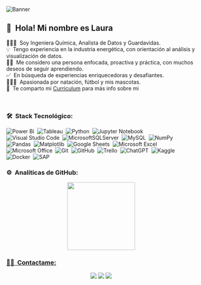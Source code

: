 
![Banner](https://media.licdn.com/dms/image/D4D16AQGhNG52lWTABQ/profile-displaybackgroundimage-shrink_350_1400/0/1717375553135?e=1723075200&v=beta&t=oH-fHX_3wZ6nQwefAV6JOiiyVpVN9slHstMrIYnrejY)

<h2>👋 &nbsp;Hola! Mi nombre es Laura</h2>

👩🏻‍💻 &nbsp;Soy Ingeniera Química, Analista de Datos y Guardavidas.\
💡 &nbsp;Tengo experiencia en la industria energética, con orientación al análisis y visualización de datos.\
✍🏼 &nbsp;Me considero una persona enfocada, proactiva y práctica, con muchos deseos de seguir aprendiendo.\
✅ &nbsp;En búsqueda de experiencias enriquecedoras y desafiantes.\
💆🏻‍♀️ &nbsp;Apasionada por natación, fútbol y mis mascotas.\
📄 &nbsp;Te comparto mi [Curriculum](https://drive.google.com/file/d/1yOurULim3sw_vuLHPRsuCjwufPLEqXmc/view?usp=share_link) para más info sobre mi

 </br>

### 🛠 &nbsp;Stack Tecnológico:

![Power Bi](https://img.shields.io/badge/power_bi-F2C811?style=for-the-badge&logo=powerbi&logoColor=black)&nbsp;
![Tableau](https://img.shields.io/badge/Tableau-E97627?style=for-the-badge&logo=Tableau&logoColor=white)&nbsp;
![Python](https://img.shields.io/badge/python-3670A0?style=for-the-badge&logo=python&logoColor=ffdd54)&nbsp;
![Jupyter Notebook](https://img.shields.io/badge/jupyter-%23FA0F00.svg?style=for-the-badge&logo=jupyter&logoColor=white)&nbsp;
![Visual Studio Code](https://img.shields.io/badge/Visual%20Studio%20Code-0078d7.svg?style=for-the-badge&logo=visual-studio-code&logoColor=white)&nbsp;
![MicrosoftSQLServer](https://img.shields.io/badge/Microsoft%20SQL%20Server-CC2927?style=for-the-badge&logo=microsoft%20sql%20server&logoColor=white)&nbsp;
![MySQL](https://img.shields.io/badge/mysql-4479A1.svg?style=for-the-badge&logo=mysql&logoColor=white)&nbsp;
![NumPy](https://img.shields.io/badge/numpy-%23013243.svg?style=for-the-badge&logo=numpy&logoColor=white)&nbsp;
![Pandas](https://img.shields.io/badge/pandas-%23150458.svg?style=for-the-badge&logo=pandas&logoColor=white)&nbsp;
![Matplotlib](https://img.shields.io/badge/Matplotlib-%23ffffff.svg?style=for-the-badge&logo=Matplotlib&logoColor=black)&nbsp;
![Google Sheets](https://img.shields.io/badge/Google%20Sheets-34A853?style=for-the-badge&logo=google-sheets&logoColor=white)&nbsp;
![Microsoft Excel](https://img.shields.io/badge/Microsoft_Excel-217346?style=for-the-badge&logo=microsoft-excel&logoColor=white)&nbsp;
![Microsoft Office](https://img.shields.io/badge/Microsoft_Office-D83B01?style=for-the-badge&logo=microsoft-office&logoColor=white)&nbsp;
![Git](https://img.shields.io/badge/git-%23F05033.svg?style=for-the-badge&logo=git&logoColor=white)&nbsp;
![GitHub](https://img.shields.io/badge/github-%23121011.svg?style=for-the-badge&logo=github&logoColor=white)&nbsp;
![Trello](https://img.shields.io/badge/Trello-%23026AA7.svg?style=for-the-badge&logo=Trello&logoColor=white)&nbsp;
![ChatGPT](https://img.shields.io/badge/chatGPT-74aa9c?style=for-the-badge&logo=openai&logoColor=white)&nbsp;
![Kaggle](https://img.shields.io/badge/Kaggle-035a7d?style=for-the-badge&logo=kaggle&logoColor=white)&nbsp;
![Docker](https://img.shields.io/badge/Docker-2CA5E0?style=for-the-badge&logo=docker&logoColor=white)&nbsp;
![SAP](https://img.shields.io/badge/SAP-0FAAFF?style=for-the-badge&logo=sap&logoColor=white)&nbsp;
 </br>

### ⚙️ &nbsp;Analíticas de GitHub:

<p align="center">
<a href="https://github.com/AVS1508">
  <img height="180em" src="https://github-readme-stats-eight-theta.vercel.app/api?username=LGConstanzo&show_icons=true&theme=algolia&include_all_commits=true&count_private=true"/>

 </br>
 
### 🤝🏻 &nbsp;Contactame:
<p align="center">
<a href="https://www.linkedin.com/in/laura-constanzo/"><img src="https://img.shields.io/badge/-Laura%20Constanzo-0077B5?style=flat&logo=Linkedin&logoColor=white"/></a>
<a href="mailto:lg.constanzo@gmail.com"><img src="https://img.shields.io/badge/-lg.constanzo@gmail.com-D14836?style=flat&logo=Gmail&logoColor=white"/></a>
<a href="https://instagram.com/lali.cons"><img src="https://img.shields.io/badge/-@lali.cons-E4405F?style=flat&logo=Instagram&logoColor=white"/></a>

 </br>
